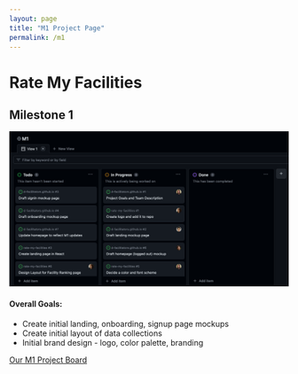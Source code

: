 ```yaml
---
layout: page
title: "M1 Project Page"
permalink: /m1
---
```


# **Rate My Facilities**

## Milestone 1

<img src="m1.png">

#### Overall Goals:
- Create initial landing, onboarding, signup page mockups
- Create initial layout of data collections
- Initial brand design - logo, color palette, branding

<a href="https://github.com/orgs/d-facilitators/projects/1">Our M1 Project Board</a>

